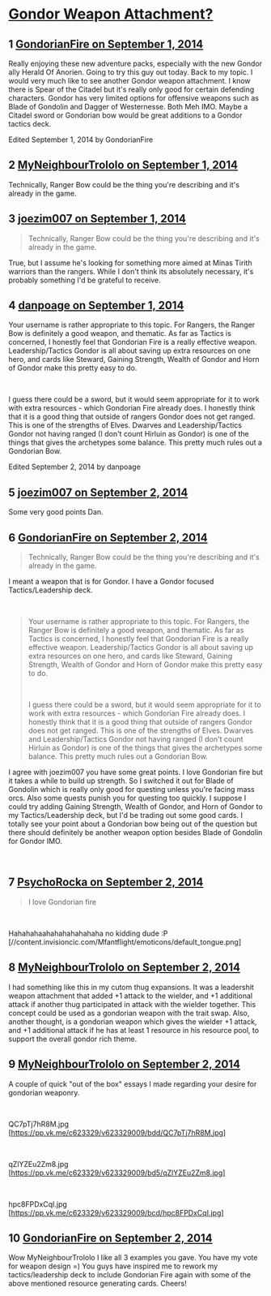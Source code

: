 # [Gondor Weapon Attachment?](https://community.fantasyflightgames.com/topic/120894-gondor-weapon-attachment/)

## 1 [GondorianFire on September 1, 2014](https://community.fantasyflightgames.com/topic/120894-gondor-weapon-attachment/?do=findComment&comment=1242115)

Really enjoying these new adventure packs, especially with the new Gondor ally Herald Of Anorien. Going to try this guy out today. Back to my topic. I would very much like to see another Gondor weapon attachment. I know there is Spear of the Citadel but it's really only good for certain defending characters. Gondor has very limited options for offensive weapons such as Blade of Gondolin and Dagger of Westernesse. Both Meh IMO. Maybe a Citadel sword or Gondorian bow would be great additions to a Gondor tactics deck. 

Edited September 1, 2014 by GondorianFire

## 2 [MyNeighbourTrololo on September 1, 2014](https://community.fantasyflightgames.com/topic/120894-gondor-weapon-attachment/?do=findComment&comment=1242138)

Technically, Ranger Bow could be the thing you're describing and it's already in the game.

## 3 [joezim007 on September 1, 2014](https://community.fantasyflightgames.com/topic/120894-gondor-weapon-attachment/?do=findComment&comment=1242366)

> Technically, Ranger Bow could be the thing you're describing and it's already in the game.

True, but I assume he's looking for something more aimed at Minas Tirith warriors than the rangers. While I don't think its absolutely necessary, it's probably something I'd be grateful to receive.

## 4 [danpoage on September 1, 2014](https://community.fantasyflightgames.com/topic/120894-gondor-weapon-attachment/?do=findComment&comment=1242385)

Your username is rather appropriate to this topic. For Rangers, the Ranger Bow is definitely a good weapon, and thematic. As far as Tactics is concerned, I honestly feel that Gondorian Fire is a really effective weapon. Leadership/Tactics Gondor is all about saving up extra resources on one hero, and cards like Steward, Gaining Strength, Wealth of Gondor and Horn of Gondor make this pretty easy to do.

 

I guess there could be a sword, but it would seem appropriate for it to work with extra resources - which Gondorian Fire already does. I honestly think that it is a good thing that outside of rangers Gondor does not get ranged. This is one of the strengths of Elves. Dwarves and Leadership/Tactics Gondor not having ranged (I don't count Hirluin as Gondor) is one of the things that gives the archetypes some balance. This pretty much rules out a Gondorian Bow.

Edited September 2, 2014 by danpoage

## 5 [joezim007 on September 2, 2014](https://community.fantasyflightgames.com/topic/120894-gondor-weapon-attachment/?do=findComment&comment=1242618)

Some very good points Dan.

## 6 [GondorianFire on September 2, 2014](https://community.fantasyflightgames.com/topic/120894-gondor-weapon-attachment/?do=findComment&comment=1243192)

> Technically, Ranger Bow could be the thing you're describing and it's already in the game.

I meant a weapon that is for Gondor. I have a Gondor focused Tactics/Leadership deck.

 

> Your username is rather appropriate to this topic. For Rangers, the Ranger Bow is definitely a good weapon, and thematic. As far as Tactics is concerned, I honestly feel that Gondorian Fire is a really effective weapon. Leadership/Tactics Gondor is all about saving up extra resources on one hero, and cards like Steward, Gaining Strength, Wealth of Gondor and Horn of Gondor make this pretty easy to do.
> 
>  
> 
> I guess there could be a sword, but it would seem appropriate for it to work with extra resources - which Gondorian Fire already does. I honestly think that it is a good thing that outside of rangers Gondor does not get ranged. This is one of the strengths of Elves. Dwarves and Leadership/Tactics Gondor not having ranged (I don't count Hirluin as Gondor) is one of the things that gives the archetypes some balance. This pretty much rules out a Gondorian Bow.

I agree with joezim007 you have some great points. I love Gondorian fire but it takes a while to build up strength. So I switched it out for Blade of Gondolin which is really only good for questing unless you're facing mass orcs. Also some quests punish you for questing too quickly. I suppose I could try adding Gaining Strength, Wealth of Gondor, and Horn of Gondor to my Tactics/Leadership deck, but I'd be trading out some good cards. I totally see your point about a Gondorian bow being out of the question but there should definitely be another weapon option besides Blade of Gondolin for Gondor IMO.

 

## 7 [PsychoRocka on September 2, 2014](https://community.fantasyflightgames.com/topic/120894-gondor-weapon-attachment/?do=findComment&comment=1243221)

> I love Gondorian fire

 

Hahahahaahahahahahahaha no kidding dude :P [//content.invisioncic.com/Mfantflight/emoticons/default_tongue.png]

## 8 [MyNeighbourTrololo on September 2, 2014](https://community.fantasyflightgames.com/topic/120894-gondor-weapon-attachment/?do=findComment&comment=1243276)

I had something like this in my cutom thug expansions. It was a leadershit weapon attachment that added +1 attack to the wielder, and +1 additional attack if another thug participated in attack with the wielder together. This concept could be used as a gondorian weapon with the trait swap. Also, another thought, is a gondorian weapon which gives the wielder +1 attack, and +1 additional attack if he has at least 1 resource in his resource pool, to support the overall gondor rich theme.

## 9 [MyNeighbourTrololo on September 2, 2014](https://community.fantasyflightgames.com/topic/120894-gondor-weapon-attachment/?do=findComment&comment=1244145)

A couple of quick "out of the box" essays I made regarding your desire for gondorian weaponry.

 

QC7pTj7hR8M.jpg [https://pp.vk.me/c623329/v623329009/bdd/QC7pTj7hR8M.jpg]

 

qZlYZEu2Zm8.jpg [https://pp.vk.me/c623329/v623329009/bd5/qZlYZEu2Zm8.jpg]

 

hpc8FPDxCqI.jpg [https://pp.vk.me/c623329/v623329009/bcd/hpc8FPDxCqI.jpg]

## 10 [GondorianFire on September 2, 2014](https://community.fantasyflightgames.com/topic/120894-gondor-weapon-attachment/?do=findComment&comment=1244280)

Wow MyNeighbourTrololo I like all 3 examples you gave. You have my vote for weapon design =) You guys have inspired me to rework my tactics/leadership deck to include Gondorian Fire again with some of the above mentioned resource generating cards. Cheers!

